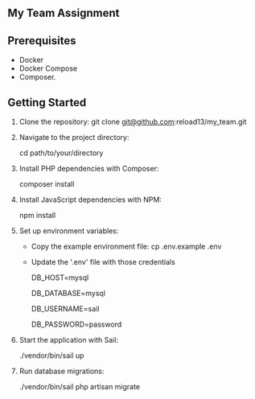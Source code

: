 

## My Team Assignment

## Prerequisites
- Docker
- Docker Compose
- Composer.

## Getting Started

1. Clone the repository:
   git clone git@github.com:reload13/my_team.git

2. Navigate to the project directory:
   
   cd path/to/your/directory


4. Install PHP dependencies with Composer:
   
   composer install


6. Install JavaScript dependencies with NPM:

   npm install
   

8. Set up environment variables:

    - Copy the example environment file:
      cp .env.example .env

    - Update the '.env' file with those credentials
       
      DB_HOST=mysql
      
      DB_DATABASE=mysql
      
      DB_USERNAME=sail
      
      DB_PASSWORD=password
      

 9. Start the application with Sail:
   
    ./vendor/bin/sail up
   

11. Run database migrations:
    
    ./vendor/bin/sail php artisan migrate
   


   

